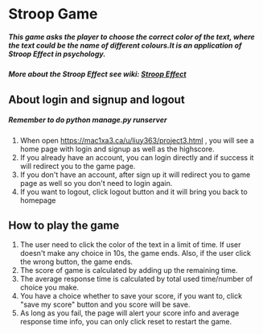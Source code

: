 # **Stroop Game**
##### This game asks the player to choose the correct color of the text, where the text could be the name of different colours.It is an application of Stroop Effect in psychology.
##### More about the Stroop Effect see wiki: [Stroop Effect](https://en.wikipedia.org/wiki/Stroop_effect)

## About login and signup and logout
##### Remember to do python manage.py runserver
1. When open https://mac1xa3.ca/u/liuy363/project3.html , you will see a home page with login and signup as well as the highscore.
2. If you already have an account, you can login directly and if success it will redirect you to the game page. 
3. If you don't have an account, after sign up it will redirect you to game page as well so you don't need to login again.
4. If you want to logout, click logout button and it will bring you back to homepage



## How to play the game
1. The user need to click the color of the text in a limit of time. If user doesn't make any choice in 10s, the game ends. Also, if the user click the wrong button, the game ends.
2. The score of game is calculated by adding up the remaining time.
3. The average response time is calculated by total used time/number of choice you make.
4. You have a choice whether to save your score, if you want to, click "save my score" button and you score will be save.
5. As long as you fail, the page will alert your score info and average response time info, you can only click reset to restart the game.



